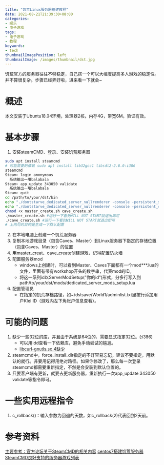 ```yaml
---
title: "饥荒Linux服务器搭建教程"
date: 2021-08-21T21:39:30+08:00
categories:
- 娱乐
- 电子游戏
tags:
- 电子游戏
- 教程
keywords:
- tech
thumbnailImagePosition: left
thumbnailImage: /images/thumbnail/dst.jpg
---
```

饥荒官方的服务器往往不够稳定，自己搭一个可以大幅度提高多人游戏的稳定性。并不算很复杂。步骤已经弄好啦，进来看一下就会~
<!--more-->
# 概述
本文安装于Ubuntu18.04环境，处理器2核，内存4G，带宽6M。验证有效。
# 基本步骤
1. 安装steamCMD、登录、安装饥荒服务器
```bash
sudo apt install steamcmd
# 可能需要的依赖 sudo apt install lib32gcc1 libsdl2-2.0.0:i386
steamcmd
Steam> login anonymous
  系统输出一堆balabala
Steam> app_update 343050 validate
  系统输出一堆balabala
Steam> quit
cd /path/to/your/dst/bin
echo "./dontstarve_dedicated_server_nullrenderer -console -persistent_storage_root /home/ubuntu/Game/dstsave -conf_dir dst -cluster World1 -shard Master" > master_create.sh
echo "./dontstarve_dedicated_server_nullrenderer -console -persistent_storage_root /home/ubuntu/Game/dstsave -conf_dir dst -cluster World1 -shard Caves" > cave_create.sh
chmod +x master_create.sh cave_create.sh
./master_create.sh #运行一下看到WILL NOT START就退出即可
./cave_create.sh #运行一下看到WILL NOT START就退出即可
# 上两句的目的是生成一下默认配置
```
2. 在本地电脑上创建一个饥荒服务器
3. 复制本地游戏目录（包含Caves、Master）到Linux服务器下指定的存储位置（包含Caves、Master）的位置
4. 用master_creat、cave_create创建游戏，记得配置防火墙
5. 配置服务器mod
    - windows上创建时，可以看到Master、Caves下面都有一个mod***.lua的文件，里面有带有workshop开头的数字串，代表mod的ID。
    - 将这一系列id以ServerModSetup("你的id")形式，分多行写入到path/to/your/dst/mods/dedicated_server_mods_setup.lua 
6. 配置管理员
    - 在指定的饥荒存档路径，如~/dstsave/World1/adminlist.txt里按行添加用户Klei ID（游戏内左下角账户信息查看）。
# 可能的问题
1. 缺少一些32位的库，并且由于系统是64位的，需要显式指定32位。(:i386)
    - 可以用ldd查看一下依赖库，避免手动尝试的尴尬。
    - [libcurl-gnutls.so.4缺少](https://wuter.cn/2282.html/)
2. steamcmd中，force_install_dir指定的不好容易忘记，建议不要指定，用默认的就行。非要用记得用绝对路径。如果你修改了，那么每一次登录steamcmd都需要重新指定，不然是会安装到默认位置的。
3. 只要客户端有更新，就要去更新服务器，重新执行一次app_update 343050 validate等指令即可。
<!-- 快乐老家 密码#Friend4Ever -->
# 一些实用远程指令
1. c_rollback()：输入参数为回退的天数，如c_rollback(2)代表回到2天前。
# 参考资料
[主要参考：官方论坛关于SteamCMD的相关内容](https://developer.valvesoftware.com/wiki/SteamCMD)
[centos7搭建饥荒服务器](https://blog.csdn.net/zhang41228/article/details/103106298)
[SteamCMD良好支持的服务器游戏列表](https://developer.valvesoftware.com/wiki/Dedicated_Servers_List)
